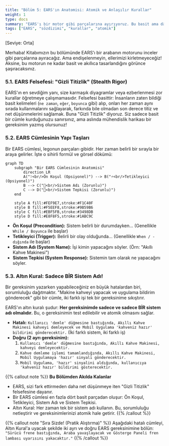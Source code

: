 ```yaml
---
title: "Bölüm 5: EARS'ın Anatomisi: Atomik ve Anlaşılır Kurallar"
weight: 1
type: docs
summary: "EARS'ı bir motor gibi parçalarına ayırıyoruz. Bu basit ama dâhiyane yapının, karmaşık fikirleri nasıl herkesin anlayacağı atomik parçalara böldüğünü keşfedin."
tags: ["EARS", "sözdizimi", "kurallar", "atomik"]
---
```

[Seviye: Orta]

Merhaba! Kitabımızın bu bölümünde EARS'ı bir arabanın motorunu inceler gibi parçalarına ayıracağız. Ama endişelenmeyin, ellerimizi kirletmeyeceğiz! Aksine, bu motorun ne kadar basit ve akıllıca tasarlandığını görünce şaşıracaksınız.

### 5.1. EARS Felsefesi: "Gizli Titizlik" (Stealth Rigor)

EARS'ın en sevdiğim yanı, size karmaşık diyagramlar veya ezberlenmesi zor kurallar öğretmeye çalışmamasıdır. Felsefesi basittir: İnsanların zaten bildiği basit kelimeleri (`ne zaman`, `eğer`, `boyunca` gibi) alıp, onları her zaman aynı sırada kullanmalarını sağlayarak, farkında bile olmadan son derece titiz ve net düşünmelerini sağlamak. Buna "Gizli Titizlik" diyoruz. Siz sadece basit bir cümle kurduğunuzu sanırsınız, ama aslında mühendislik harikası bir gereksinim yazmış olursunuz!

### 5.2. EARS Cümlesinin Yapı Taşları

Bir EARS cümlesi, legonun parçaları gibidir. Her zaman belirli bir sırayla bir araya gelirler. İşte o sihirli formül ve görsel dökümü:

```mermaid
graph TD
    subgraph "Bir EARS Cümlesinin Anatomisi"
        direction LR
        A("❔<br/>Ön Koşul (Opsiyonel)") --> B("⚡<br/>Tetikleyici (Opsiyonel)")
        B --> C("🤖<br/>Sistem Adı (Zorunlu)")
        C --> D("🎯<br/>Sistem Tepkisi (Zorunlu)")
    end

    style A fill:#FEF9E7,stroke:#F1C40F
    style B fill:#F5EEF8,stroke:#9B59B6
    style C fill:#EBF5FB,stroke:#3498DB
    style D fill:#E8F8F5,stroke:#1ABC9C
```

* **Ön Koşul (Precondition):** Sistem belirli bir durumdayken... (Genellikle `While / Boyunca` ile başlar)
* **Tetikleyici (Trigger):** Belirli bir olay olduğunda... (Genellikle `When / -dığında` ile başlar)
* **Sistem Adı (System Name):** İşi kimin yapacağını söyler. (Örn: "Akıllı Kahve Makinesi")
* **Sistem Tepkisi (System Response):** Sistemin tam olarak ne yapacağını söyler.

### 5.3. Altın Kural: Sadece BİR Sistem Adı!

Bir gereksinim yazarken yapabileceğiniz en büyük hatalardan biri, sorumluluğu dağıtmaktır. "Makine kahveyi yapacak ve uygulama bildirim gönderecek" gibi bir cümle, iki farklı işi tek bir gereksinime sıkıştırır.

EARS'ın altın kuralı şudur: **Her gereksinimde sadece ve sadece BİR sistem adı olmalıdır.** Bu, o gereksinimin test edilebilir ve atomik olmasını sağlar.

* **Hatalı:** `Kullanıcı 'demle' düğmesine bastığında, Akıllı Kahve Makinesi kahveyi demleyecek ve Mobil Uygulama 'kahveniz hazır' bildirimi gönderecektir.` (İki farklı sistem, iki farklı iş)
* **Doğru (2 ayrı gereksinim):**
    1.  `Kullanıcı 'demle' düğmesine bastığında, Akıllı Kahve Makinesi, kahveyi demleyecektir.`
    2.  `Kahve demleme işlemi tamamlandığında, Akıllı Kahve Makinesi, Mobil Uygulamaya 'hazır' sinyali gönderecektir.`
    3.  `Mobil Uygulama, 'hazır' sinyalini aldığında, kullanıcıya 'kahveniz hazır' bildirimi gösterecektir.`

{{% callout note %}}
**Bu Bölümden Akılda Kalanlar**

* EARS, sizi fark ettirmeden daha net düşünmeye iten "Gizli Titizlik" felsefesine dayanır.
* Bir EARS cümlesi en fazla dört basit parçadan oluşur: Ön Koşul, Tetikleyici, Sistem Adı ve Sistem Tepkisi.
* Altın Kural: Her zaman tek bir sistem adı kullanın. Bu, sorumluluğu netleştirir ve gereksinimlerinizi atomik hale getirir.
{{% /callout %}}

{{% callout note "Sıra Sizde! (Pratik Alıştırma)" %}}
Aşağıdaki hatalı cümleyi, Altın Kural'a uyacak şekilde iki ayrı ve doğru EARS gereksinimine bölün: `"Sürücü frene bastığında, Araba yavaşlayacak ve Gösterge Paneli fren lambası uyarısını yakacaktır."`
{{% /callout %}}